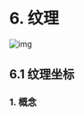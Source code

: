 # 6. 纹理

![img](https://learnopengl-cn.github.io/img/01/06/tex_coords.png)

## 6.1 纹理坐标

### 1. 概念



